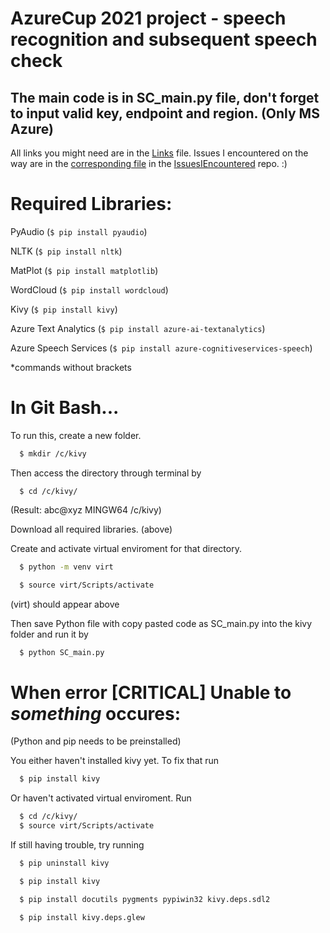 # AzureCup 2021 project - speech recognition and subsequent speech check

## The main code is in SC_main.py file, don't forget to input valid key, endpoint and region. (Only MS Azure)

All links you might need are in the [Links](https://github.com/scraptechguy/SpeechCheck/blob/main/Links.txt) file. Issues I encountered on the way are in the [corresponding file](https://github.com/scraptechguy/IssuesIEncoutered/blob/main/AzureSpeechToText) in the [IssuesIEncountered](https://github.com/scraptechguy/IssuesIEncoutered/) repo. :)

# Required Libraries: 

PyAudio (`$ pip install pyaudio`)

NLTK (`$ pip install nltk`)

MatPlot (`$ pip install matplotlib`)

WordCloud (`$ pip install wordcloud`)

Kivy (`$ pip install kivy`)

Azure Text Analytics (`$ pip install azure-ai-textanalytics`)

Azure Speech Services (`$ pip install azure-cognitiveservices-speech`)

*commands without brackets

# In Git Bash...
To run this, create a new folder.
```sh
  $ mkdir /c/kivy
```
Then access the directory through terminal by
```
  $ cd /c/kivy/
```
(Result: abc@xyz MINGW64 /c/kivy)

Download all required libraries. (above)

Create and activate virtual enviroment for that directory.
```sh
  $ python -m venv virt

  $ source virt/Scripts/activate
```
(virt) should appear above

Then save Python file with copy pasted code as SC_main.py into the kivy folder and run it by
```sh
  $ python SC_main.py
```

# When error [CRITICAL] Unable to *something* occures:
(Python and pip needs to be preinstalled)

You either haven't installed kivy yet. To fix that run 
```sh
  $ pip install kivy
```
Or haven't activated virtual enviroment. Run
```sh
  $ cd /c/kivy/
  $ source virt/Scripts/activate
```

If still having trouble, try running 
```sh
  $ pip uninstall kivy

  $ pip install kivy

  $ pip install docutils pygments pypiwin32 kivy.deps.sdl2

  $ pip install kivy.deps.glew
```




